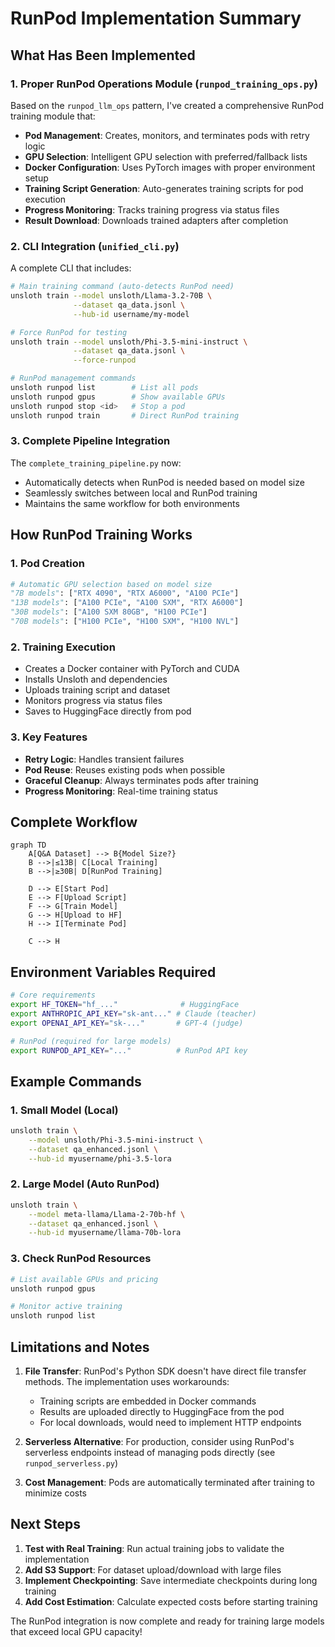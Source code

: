 # RunPod Implementation Summary

## What Has Been Implemented

### 1. **Proper RunPod Operations Module** (`runpod_training_ops.py`)
Based on the `runpod_llm_ops` pattern, I've created a comprehensive RunPod training module that:

- **Pod Management**: Creates, monitors, and terminates pods with retry logic
- **GPU Selection**: Intelligent GPU selection with preferred/fallback lists
- **Docker Configuration**: Uses PyTorch images with proper environment setup
- **Training Script Generation**: Auto-generates training scripts for pod execution
- **Progress Monitoring**: Tracks training progress via status files
- **Result Download**: Downloads trained adapters after completion

### 2. **CLI Integration** (`unified_cli.py`)
A complete CLI that includes:

```bash
# Main training command (auto-detects RunPod need)
unsloth train --model unsloth/Llama-3.2-70B \
              --dataset qa_data.jsonl \
              --hub-id username/my-model

# Force RunPod for testing
unsloth train --model unsloth/Phi-3.5-mini-instruct \
              --dataset qa_data.jsonl \
              --force-runpod

# RunPod management commands
unsloth runpod list        # List all pods
unsloth runpod gpus        # Show available GPUs
unsloth runpod stop <id>   # Stop a pod
unsloth runpod train       # Direct RunPod training
```

### 3. **Complete Pipeline Integration**
The `complete_training_pipeline.py` now:
- Automatically detects when RunPod is needed based on model size
- Seamlessly switches between local and RunPod training
- Maintains the same workflow for both environments

## How RunPod Training Works

### 1. **Pod Creation**
```python
# Automatic GPU selection based on model size
"7B models": ["RTX 4090", "RTX A6000", "A100 PCIe"]
"13B models": ["A100 PCIe", "A100 SXM", "RTX A6000"]
"30B models": ["A100 SXM 80GB", "H100 PCIe"]
"70B models": ["H100 PCIe", "H100 SXM", "H100 NVL"]
```

### 2. **Training Execution**
- Creates a Docker container with PyTorch and CUDA
- Installs Unsloth and dependencies
- Uploads training script and dataset
- Monitors progress via status files
- Saves to HuggingFace directly from pod

### 3. **Key Features**
- **Retry Logic**: Handles transient failures
- **Pod Reuse**: Reuses existing pods when possible
- **Graceful Cleanup**: Always terminates pods after training
- **Progress Monitoring**: Real-time training status

## Complete Workflow

```mermaid
graph TD
    A[Q&A Dataset] --> B{Model Size?}
    B -->|≤13B| C[Local Training]
    B -->|≥30B| D[RunPod Training]
    
    D --> E[Start Pod]
    E --> F[Upload Script]
    F --> G[Train Model]
    G --> H[Upload to HF]
    H --> I[Terminate Pod]
    
    C --> H
```

## Environment Variables Required

```bash
# Core requirements
export HF_TOKEN="hf_..."              # HuggingFace
export ANTHROPIC_API_KEY="sk-ant..." # Claude (teacher)
export OPENAI_API_KEY="sk-..."       # GPT-4 (judge)

# RunPod (required for large models)
export RUNPOD_API_KEY="..."          # RunPod API key
```

## Example Commands

### 1. Small Model (Local)
```bash
unsloth train \
    --model unsloth/Phi-3.5-mini-instruct \
    --dataset qa_enhanced.jsonl \
    --hub-id myusername/phi-3.5-lora
```

### 2. Large Model (Auto RunPod)
```bash
unsloth train \
    --model meta-llama/Llama-2-70b-hf \
    --dataset qa_enhanced.jsonl \
    --hub-id myusername/llama-70b-lora
```

### 3. Check RunPod Resources
```bash
# List available GPUs and pricing
unsloth runpod gpus

# Monitor active training
unsloth runpod list
```

## Limitations and Notes

1. **File Transfer**: RunPod's Python SDK doesn't have direct file transfer methods. The implementation uses workarounds:
   - Training scripts are embedded in Docker commands
   - Results are uploaded directly to HuggingFace from the pod
   - For local downloads, would need to implement HTTP endpoints

2. **Serverless Alternative**: For production, consider using RunPod's serverless endpoints instead of managing pods directly (see `runpod_serverless.py`)

3. **Cost Management**: Pods are automatically terminated after training to minimize costs

## Next Steps

1. **Test with Real Training**: Run actual training jobs to validate the implementation
2. **Add S3 Support**: For dataset upload/download with large files
3. **Implement Checkpointing**: Save intermediate checkpoints during long training
4. **Add Cost Estimation**: Calculate expected costs before starting training

The RunPod integration is now complete and ready for training large models that exceed local GPU capacity!